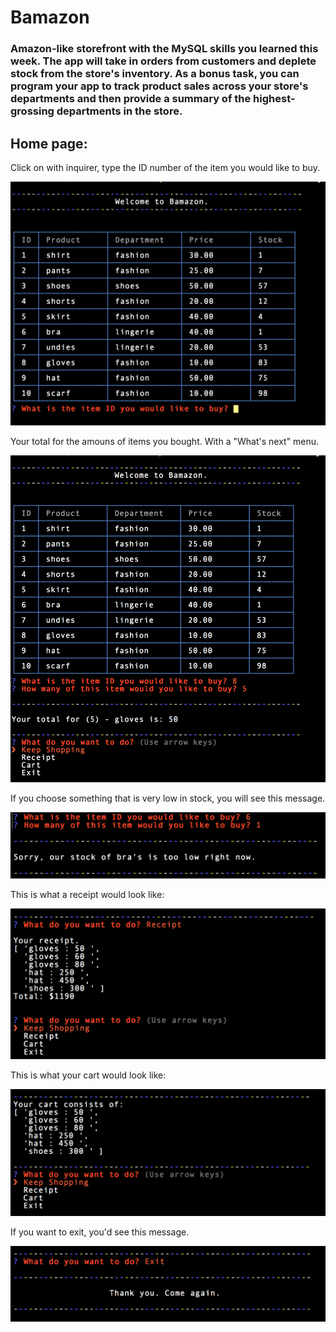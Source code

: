 # Bamazon
### Amazon-like storefront with the MySQL skills you learned this week. The app will take in orders from customers and deplete stock from the store's inventory. As a bonus task, you can program your app to track product sales across your store's departments and then provide a summary of the highest-grossing departments in the store.

## Home page:

Click on with inquirer, type the ID number of the item you would like to buy.

![GitHub Logo](/one.png)

Your total for the amouns of items you bought.
With a "What's next" menu.

![GitHub Logo](/two.png)

If you choose something that is very low in stock, you will see this message.

![GitHub Logo](/three.png)


This is what a receipt would look like:

![GitHub Logo](/four.png)

This is what your cart would look like:

![GitHub Logo](/five.png)

If you want to exit, you'd see this message.

![GitHub Logo](/six.png)
